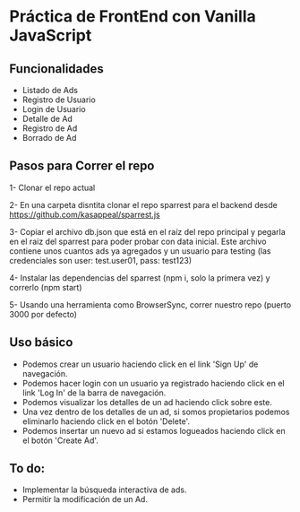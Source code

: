 # Práctica de FrontEnd con Vanilla JavaScript

## Funcionalidades

- Listado de Ads
- Registro de Usuario
- Login de Usuario
- Detalle de Ad
- Registro de Ad
- Borrado de Ad

## Pasos para Correr el repo

1- Clonar el repo actual 

2- En una carpeta disntita clonar el repo sparrest para el backend desde https://github.com/kasappeal/sparrest.js

3- Copiar el archivo db.json que está en el raíz del repo principal y pegarla en el raiz del sparrest para poder probar con data inicial. Este archivo contiene unos cuantos ads ya agregados y un usuario para testing (las credenciales son user: test.user01, pass: test123)

4- Instalar las dependencias del sparrest (npm i, solo la primera vez) y correrlo (npm start)

5- Usando una herramienta como BrowserSync, correr nuestro repo (puerto 3000 por defecto)

## Uso básico

- Podemos crear un usuario haciendo click en el link 'Sign Up' de navegación. 
- Podemos hacer login con un usuario ya registrado haciendo click en el link 'Log In' de la barra de navegación.
- Podemos visualizar los detalles de un ad haciendo click sobre este.
- Una vez dentro de los detalles de un ad, si somos propietarios podemos eliminarlo haciendo click en el botón 'Delete'.
- Podemos insertar un nuevo ad si estamos logueados haciendo click en el botón 'Create Ad'.

## To do:

- Implementar la búsqueda interactiva de ads.
- Permitir la modificación de un Ad.
